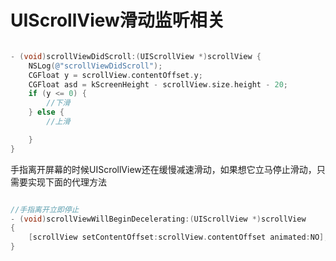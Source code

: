 # UIScrollView滑动监听相关



``` Objective-C

- (void)scrollViewDidScroll:(UIScrollView *)scrollView {
    NSLog(@"scrollViewDidScroll");
    CGFloat y = scrollView.contentOffset.y;
    CGFloat asd = kScreenHeight - scrollView.size.height - 20;
    if (y <= 0) {
        //下滑
    } else {
        //上滑

    }
}

```

手指离开屏幕的时候UIScrollView还在缓慢减速滑动，如果想它立马停止滑动，只需要实现下面的代理方法

``` Objective-C

//手指离开立即停止
- (void)scrollViewWillBeginDecelerating:(UIScrollView *)scrollView
{
    [scrollView setContentOffset:scrollView.contentOffset animated:NO];
}

```